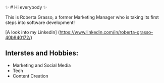 :sparkles: # Hi everybody :sparkles:

This is Roberta Grasso, a former Marketing Manager who is taking its first steps into software development!

[A look into my Linkedin] (https://www.linkedin.com/in/roberta-grasso-40b940172/)

## Interstes and Hobbies:
- Marketing and Social Media
-  Tech
-  Content Creation

